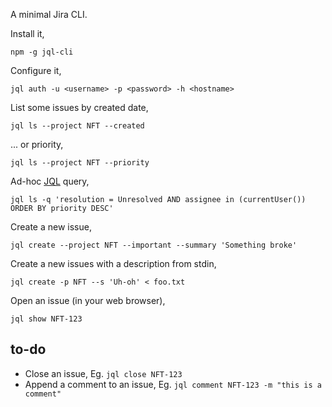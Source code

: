 A minimal Jira CLI.

Install it,

```
npm -g jql-cli
```

Configure it,

```
jql auth -u <username> -p <password> -h <hostname>
```

List some issues by created date,

```
jql ls --project NFT --created
```

... or priority,

```
jql ls --project NFT --priority
```

Ad-hoc [JQL](https://confluence.atlassian.com/jira/advanced-searching-179442050.html) query,

```
jql ls -q 'resolution = Unresolved AND assignee in (currentUser()) ORDER BY priority DESC'
```

Create a new issue,

```
jql create --project NFT --important --summary 'Something broke'
```

Create a new issues with a description from stdin,

```
jql create -p NFT --s 'Uh-oh' < foo.txt 
```

Open an issue (in your web browser),

```
jql show NFT-123
```

## to-do

- Close an issue, Eg. `jql close NFT-123`
- Append a comment to an issue, Eg. `jql comment NFT-123 -m "this is a comment"`

